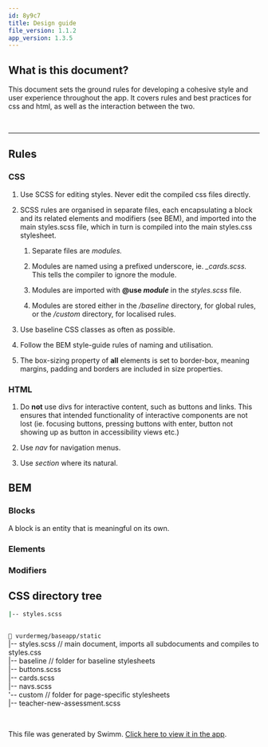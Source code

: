 ```yaml
---
id: 8y9c7
title: Design guide
file_version: 1.1.2
app_version: 1.3.5
---
```


## What is this document?

This document sets the ground rules for developing a cohesive style and user experience throughout the app. It covers rules and best practices for css and html, as well as the interaction between the two.

<br/>

* * *

## Rules

### CSS

1.  Use SCSS for editing styles. Never edit the compiled css files directly.
    
2.  SCSS rules are organised in separate files, each encapsulating a block and its related elements and modifiers (see BEM), and imported into the main styles.scss file, which in turn is compiled into the main styles.css stylesheet.
    
    1.  Separate files are _modules._
        
    2.  Modules are named using a prefixed underscore, ie. _\_cards.scss._ This tells the compiler to ignore the module.
        
    3.  Modules are imported with **@use _module_** in the _styles.scss_ file.
        
    4.  Modules are stored either in the _/baseline_ directory, for global rules, or the _/custom_ directory, for localised rules.
        
3.  Use baseline CSS classes as often as possible.
    
4.  Follow the BEM style-guide rules of naming and utilisation.
    
5.  The box-sizing property of **all** elements is set to border-box, meaning margins, padding and borders are included in size properties.
    

### HTML

1.  Do **not** use divs for interactive content, such as buttons and links. This ensures that intended functionality of interactive components are not lost (ie. focusing buttons, pressing buttons with enter, button not showing up as button in accessibility views etc.)
    
2.  Use _nav_ for navigation menus.
    
3.  Use _section_ where its natural.
    

## BEM

### Blocks

A block is an entity that is meaningful on its own.

### Elements

### Modifiers

## CSS directory tree

```bash
|-- styles.scss
    
```

`📄 vurdermeg/baseapp/static`<br/>
|-- styles.scss // main document, imports all subdocuments and compiles to styles.css<br/>
|-- baseline // folder for baseline stylesheets<br/>
|-- buttons.scss<br/>
|-- cards.scss<br/>
|-- navs.scss<br/>
'-- custom // folder for page-specific stylesheets<br/>
|-- teacher-new-assessment.scss

<br/>

This file was generated by Swimm. [Click here to view it in the app](https://app.swimm.io/repos/Z2l0aHViJTNBJTNBdnVyZGVybWVnJTNBJTNBVGhvbWFzU3RvcmhhdWc=/docs/8y9c7).
